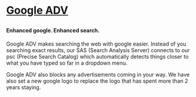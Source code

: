 <h1><p><a href="https://sai-corp.github.io/Google-Adv/">Google ADV</a></p> </h1>
<h4>Enhanced google. Enhanced search.</h4>
<p>Google ADV makes searching the web with google easier. Instead of you searching exact results, our SAS (Search Analysis Server) connects to our psc (Precise Search Catalog) which automatically detects things closer to what you have typed so far in a dropdown menu.</p>
<p>Google ADV also blocks any advertisements coming in your way. We have also set a new google logo to replace the logo that has spent more than 2 years staying.</p>
